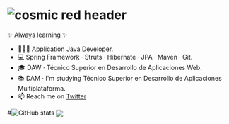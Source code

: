 # ![cosmic red header](https://assets.codepen.io/527512/twitch_cover.jpg?width=1000&height=200&format=auto&fit=cover)


✨ Always learning ✨

- 👨🏻‍💻 Application Java Developer. 
- 💻 Spring Framework · Struts · Hibernate · JPA · Maven · Git. 
- 🎓 DAW · Técnico Superior en Desarrollo de Aplicaciones Web.
- 📚 DAM · I'm studying Técnico Superior en Desarrollo de Aplicaciones Multiplataforma.
- 📫 Reach me on [Twitter](https://twitter.com/RaulGB88)

#![GitHub stats](https://github-readme-stats.vercel.app/api?username=RaulGB88&count_private=true&show_icons=true&theme=radical)
<a href=""> <img align="center" src="https://github-readme-stats-sigma-five.vercel.app/api/top-langs/?username=RaulGB88&theme=react&line_height=40&hide=css"/> </a>
